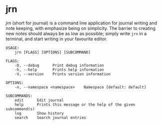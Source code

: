 # jrn
_jrn_ (short for journal) is a command line application for journal writing and note keeping, with
emphasize being on simplicity. The barrier to creating new notes should always be as low as
possible; simply write `jrn` in a terminal, and start writing in your favourite editor.

```
USAGE:
    jrn [FLAGS] [OPTIONS] [SUBCOMMAND]

FLAGS:
    -D, --debug      Print debug information
    -h, --help       Prints help information
    -V, --version    Prints version information

OPTIONS:
    -n, --namespace <namespace>    Namespace [default: default]

SUBCOMMANDS:
    edit      Edit journal
    help      Prints this message or the help of the given subcommand(s)
    log       Show history
    search    Search journal entries
```
